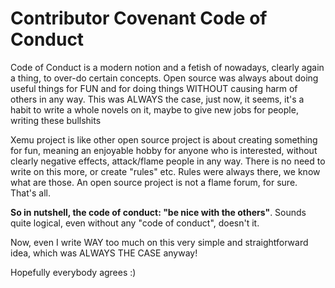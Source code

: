 # Contributor Covenant Code of Conduct

Code of Conduct is a modern notion and a fetish of nowadays, clearly again a
thing, to over-do certain concepts. Open source was always about doing useful
things for FUN and for doing things WITHOUT causing harm of others in any
way. This was ALWAYS the case, just now, it seems, it's a habit to write a
whole novels on it, maybe to give new jobs for people, writing these bullshits

Xemu project is like other open source project is about creating something for
fun, meaning an enjoyable hobby for anyone who is interested, without clearly
negative effects, attack/flame people in any way. There is no need to write on
this more, or create "rules" etc. Rules were always there, we know what are
those. An open source project is not a flame forum, for sure. That's all.

**So in nutshell, the code of conduct: "be nice with the others"**. Sounds quite
logical, even without any "code of conduct", doesn't it.

Now, even I write WAY too much on this very simple and straightforward idea,
which was ALWAYS THE CASE anyway!

Hopefully everybody agrees :)

